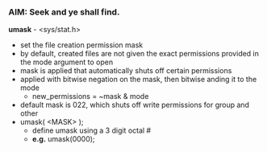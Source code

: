 ### AIM: Seek and ye shall find.

**umask** - &lt;sys/stat.h&gt;  
+ set the file creation permission mask
+ by default, created files are not given the exact permissions provided in the mode argument to open
+ mask is applied that automatically shuts off certain permissions
+ applied with bitwise negation on the mask, then bitwise anding it to the mode  
	+ new_permissions = ~mask &amp; mode
+ default mask is 022, which shuts off write permissions for group and other  
+ umask( &lt;MASK&gt; );  
	+ define umask using a 3 digit octal #
	+ **e.g.** umask(0000);

